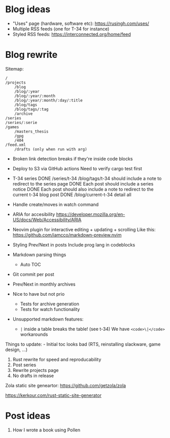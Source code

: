 #  Blog ideas

- "Uses" page (hardware, software etc): https://rusingh.com/uses/
- Multiple RSS feeds (one for T-34 for instance)
- Styled RSS feeds: https://interconnected.org/home/feed

# Blog rewrite

Sitemap:

    /
    /projects
        /blog
        /blog/:year
        /blog/:year/:month
        /blog/:year/:month/:day/:title
        /blog/tags
        /blog/tags/:tag
        /archive
    /series
    /series/:serie
    /games
        /masters_thesis
        /gpg
        /404
    /feed.xml
        /drafts (only when run with arg)


- Broken link detection breaks if they're inside code blocks

- Deploy to S3 via GitHub actions
    Need to verify cargo test first

- T-34 series
    DONE /series/t-34
         /blog/tags/t-34 should include a note to redirect to the series page
    DONE Each post should include a series notice
    DONE Each post should also include a note to redirect to the current t-34 blog post
    DONE /blog/current-t-34  detail all

- Handle create/moves in watch command

- ARIA for accesibility https://developer.mozilla.org/en-US/docs/Web/Accessibility/ARIA

- Neovim plugin for interactive editing + updating + scrolling
  Like this: https://github.com/iamcco/markdown-preview.nvim

- Styling
    Prev/Next in posts
    Include prog lang in codeblocks

- Markdown parsing things
    - Auto TOC

- Git commit per post

- Prev/Next in monthly archives

- Nice to have but not prio
    - Tests for archive generation
    - Tests for watch functionality

- Unsupported markdown features:
    - `|` inside a table breaks the table! (see t-34)
      We have `<code>\|</code>` workarounds

Things to update:
    - Initial toc looks bad (RTS, reinstalling slackware, game design, ...)

1. Rust rewrite for speed and reproducability
2. Post series
3. Rewrite projects page
4. No drafts in release

Zola static site geneartor: https://github.com/getzola/zola

https://kerkour.com/rust-static-site-generator

# Post ideas

1. How I wrote a book using Pollen

